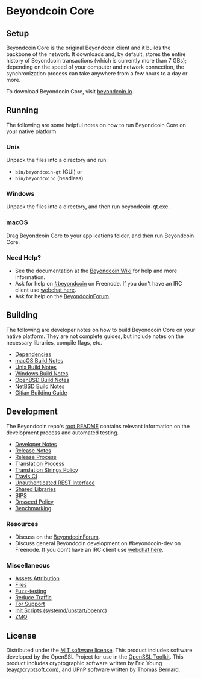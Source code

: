 Beyondcoin Core
===============

Setup
---------------------
Beyondcoin Core is the original Beyondcoin client and it builds the backbone of the network. It downloads and, by default, stores the entire history of Beyondcoin transactions (which is currently more than 7 GBs); depending on the speed of your computer and network connection, the synchronization process can take anywhere from a few hours to a day or more.

To download Beyondcoin Core, visit [beyondcoin.io](https://beyondcoin.io).

Running
---------------------
The following are some helpful notes on how to run Beyondcoin Core on your native platform.

### Unix

Unpack the files into a directory and run:

- `bin/beyondcoin-qt` (GUI) or
- `bin/beyondcoind` (headless)

### Windows

Unpack the files into a directory, and then run beyondcoin-qt.exe.

### macOS

Drag Beyondcoin Core to your applications folder, and then run Beyondcoin Core.

### Need Help?

* See the documentation at the [Beyondcoin Wiki](https://beyondcoinwiki.com/)
for help and more information.
* Ask for help on [#beyondcoin](http://webchat.freenode.net?channels=beyondcoin) on Freenode. If you don't have an IRC client use [webchat here](http://webchat.freenode.net?channels=beyondcoin).
* Ask for help on the [BeyondcoinForum](https://beyondcoinforum.com/).

Building
---------------------
The following are developer notes on how to build Beyondcoin Core on your native platform. They are not complete guides, but include notes on the necessary libraries, compile flags, etc.

- [Dependencies](dependencies.md)
- [macOS Build Notes](build-osx.md)
- [Unix Build Notes](build-unix.md)
- [Windows Build Notes](build-windows.md)
- [OpenBSD Build Notes](build-openbsd.md)
- [NetBSD Build Notes](build-netbsd.md)
- [Gitian Building Guide](gitian-building.md)

Development
---------------------
The Beyondcoin repo's [root README](/README.md) contains relevant information on the development process and automated testing.

- [Developer Notes](developer-notes.md)
- [Release Notes](release-notes.md)
- [Release Process](release-process.md)
- [Translation Process](translation_process.md)
- [Translation Strings Policy](translation_strings_policy.md)
- [Travis CI](travis-ci.md)
- [Unauthenticated REST Interface](REST-interface.md)
- [Shared Libraries](shared-libraries.md)
- [BIPS](bips.md)
- [Dnsseed Policy](dnsseed-policy.md)
- [Benchmarking](benchmarking.md)

### Resources
* Discuss on the [BeyondcoinForum](https://beyondcoinforum.com/).
* Discuss general Beyondcoin development on #beyondcoin-dev on Freenode. If you don't have an IRC client use [webchat here](http://webchat.freenode.net/?channels=beyondcoin-dev).

### Miscellaneous
- [Assets Attribution](assets-attribution.md)
- [Files](files.md)
- [Fuzz-testing](fuzzing.md)
- [Reduce Traffic](reduce-traffic.md)
- [Tor Support](tor.md)
- [Init Scripts (systemd/upstart/openrc)](init.md)
- [ZMQ](zmq.md)

License
---------------------
Distributed under the [MIT software license](/COPYING).
This product includes software developed by the OpenSSL Project for use in the [OpenSSL Toolkit](https://www.openssl.org/). This product includes
cryptographic software written by Eric Young ([eay@cryptsoft.com](mailto:eay@cryptsoft.com)), and UPnP software written by Thomas Bernard.
